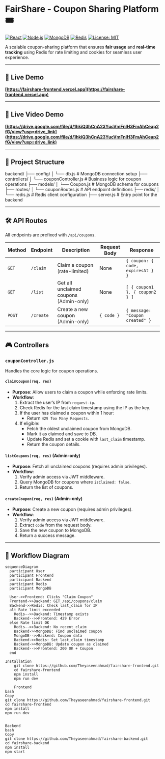 # FairShare - Coupon Sharing Platform 🎟️

[![React](https://img.shields.io/badge/React-18.2.0-blue)](https://react.dev/)
[![Node.js](https://img.shields.io/badge/Node.js-20.0.0-green)](https://nodejs.org/)
[![MongoDB](https://img.shields.io/badge/MongoDB-7.0.0-brightgreen)](https://www.mongodb.com/)
[![Redis](https://img.shields.io/badge/Redis-7.0.0-red)](https://redis.io/)
[![License: MIT](https://img.shields.io/badge/License-MIT-yellow)](https://opensource.org/licenses/MIT)

A scalable coupon-sharing platform that ensures **fair usage** and **real-time tracking** using Redis for rate limiting and cookies for seamless user experience.

---

## 🔗 Live Demo
**[https://fairshare-frontend.vercel.app](https://fairshare-frontend.vercel.app)**

---

## 🔗 Live Video Demo
**[https://drive.google.com/file/d/1hkiQ3hCnA23YucVmFnIH3FmAhCeap2fG/view?usp=drive_link](https://drive.google.com/file/d/1hkiQ3hCnA23YucVmFnIH3FmAhCeap2fG/view?usp=drive_link)**

---

## 📂 Project Structure
backend/
├── config/
│ └── db.js # MongoDB connection setup
├── controllers/
│ └── couponController.js # Business logic for coupon operations
├── models/
│ └── Coupon.js # MongoDB schema for coupons
├── routes/
│ └── couponRoutes.js # API endpoint definitions
├── redis/
│ └── redis.js # Redis client configuration
├── server.js # Entry point for the backend


---

## 🛠️ API Routes
All endpoints are prefixed with `/api/coupons`.

| **Method** | **Endpoint**   | **Description**                          | **Request Body** | **Response**                     |
|------------|----------------|------------------------------------------|------------------|-----------------------------------|
| `GET`      | `/claim`       | Claim a coupon (rate-limited)            | None             | `{ coupon: { code, expiresAt } }`|
| `GET`      | `/list`        | Get all unclaimed coupons (Admin-only)   | None             | `[ { coupon1 }, { coupon2 } ]`   |
| `POST`     | `/create`      | Create a new coupon (Admin-only)         | `{ code }`       | `{ message: "Coupon created" }`  |

---

## 🎮 Controllers
### **`couponController.js`**
Handles the core logic for coupon operations.

#### `claimCoupon(req, res)`
- **Purpose**: Allow users to claim a coupon while enforcing rate limits.
- **Workflow**:
  1. Extract the user’s IP from `request-ip`.
  2. Check Redis for the last claim timestamp using the IP as the key.
  3. If the user has claimed a coupon within 1 hour:
     - Return `429 Too Many Requests`.
  4. If eligible:
     - Fetch the oldest unclaimed coupon from MongoDB.
     - Mark it as claimed and save to DB.
     - Update Redis and set a cookie with `last_claim` timestamp.
     - Return the coupon details.

#### `listCoupons(req, res)` (Admin-only)
- **Purpose**: Fetch all unclaimed coupons (requires admin privileges).
- **Workflow**:
  1. Verify admin access via JWT middleware.
  2. Query MongoDB for coupons where `isClaimed: false`.
  3. Return the list of coupons.

#### `createCoupon(req, res)` (Admin-only)
- **Purpose**: Create a new coupon (requires admin privileges).
- **Workflow**:
  1. Verify admin access via JWT middleware.
  2. Extract `code` from the request body.
  3. Save the new coupon to MongoDB.
  4. Return a success message.

---

## 🔄 Workflow Diagram
```mermaid
sequenceDiagram
  participant User
  participant Frontend
  participant Backend
  participant Redis
  participant MongoDB

  User->>Frontend: Clicks "Claim Coupon"
  Frontend->>Backend: GET /api/coupons/claim
  Backend->>Redis: Check last_claim for IP
  alt Rate limit exceeded
    Redis-->>Backend: Timestamp exists
    Backend-->>Frontend: 429 Error
  else Rate limit OK
    Redis-->>Backend: No recent claim
    Backend->>MongoDB: Find unclaimed coupon
    MongoDB-->>Backend: Coupon data
    Backend->>Redis: Set last_claim timestamp
    Backend->>MongoDB: Update coupon as claimed
    Backend-->>Frontend: 200 OK + Coupon
  end

Installation
    git clone https://github.com/Theyaseenahmad/fairshare-frontend.git
    cd fairshare-frontend
    npm install
    npm run dev

    Frontend
bash
Copy
git clone https://github.com/Theyaseenahmad/fairshare-frontend.git
cd fairshare-frontend
npm install
npm run dev


Backend
bash
Copy
git clone https://github.com/Theyaseenahmad/fairshare-backend.git
cd fairshare-backend
npm install
npm start